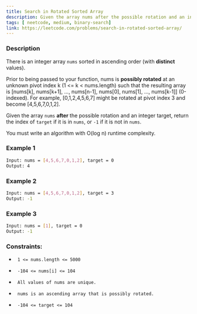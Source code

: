 ```yaml
---
title: Search in Rotated Sorted Array
description: Given the array nums after the possible rotation and an integer target, return the index of target if it is in nums, or -1 if it is not in nums.
tags: [ neetcode, medium, binary-search]
link: https://leetcode.com/problems/search-in-rotated-sorted-array/
---
```


### Description

There is an integer array `nums` sorted in ascending order (with **distinct** values).

Prior to being passed to your function, nums is **possibly rotated** at an unknown pivot index k (1 <= k < nums.length) such that the resulting array is [nums[k], nums[k+1], ..., nums[n-1], nums[0], nums[1], ..., nums[k-1]] (0-indexed). For example, [0,1,2,4,5,6,7] might be rotated at pivot index 3 and become [4,5,6,7,0,1,2].

Given the array `nums` **after** the possible rotation and an integer target, return the index of `target` if it is in `nums`, or `-1` if it is not in `nums`.

You must write an algorithm with O(log n) runtime complexity.

### Example 1

```bash
Input: nums = [4,5,6,7,0,1,2], target = 0
Output: 4
```

### Example 2

```bash
Input: nums = [4,5,6,7,0,1,2], target = 3
Output: -1
```


### Example 3

```bash
Input: nums = [1], target = 0
Output: -1
```

### Constraints:

-      1 <= nums.length <= 5000     
-      -104 <= nums[i] <= 104     
-      All values of nums are unique.     
-      nums is an ascending array that is possibly rotated.     
-      -104 <= target <= 104 